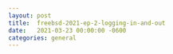 ```yaml
---
layout:	post
title:	freebsd-2021-ep-2-logging-in-and-out
date:	2021-03-23 00:00:00 -0600
categories:	general
---
```


